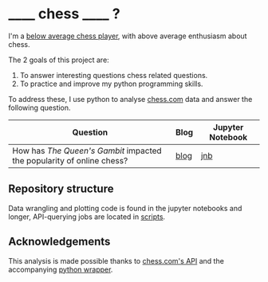 # ____ chess ____ ?

I'm a [below average chess player](https://www.chess.com/member/persist32), with above average enthusiasm about chess. 

The 2 goals of this project are: 
   
1. To answer interesting questions chess related questions. 
2. To practice and improve my python programming skills. 

To address these, I use python to analyse [chess.com](https://www.chess.com/) data and answer the following question.

| Question | Blog | Jupyter Notebook |
| --- | --- | --- |
| How has *The Queen's Gambit* impacted the popularity of online chess? | [blog](https://towardsdatascience.com/how-has-the-queens-gambit-impacted-the-popularity-of-online-chess-43594efe5a98) | [jnb](https://github.com/dzhang32/chess/blob/main/01-queens_gambit.ipynb) |

## Repository structure

Data wrangling and plotting code is found in the jupyter notebooks and longer, API-querying jobs are located in [scripts](scripts/).

## Acknowledgements

This analysis is made possible thanks to [chess.com's API](https://www.chess.com/news/view/published-data-api) and the accompanying [python wrapper](https://chesscom.readthedocs.io/en/latest/).
